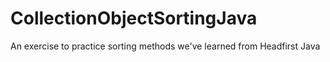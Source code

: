 # CollectionObjectSortingJava
An exercise to practice sorting methods we've learned from Headfirst Java
